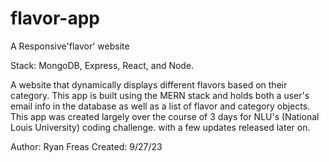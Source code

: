 # flavor-app
A Responsive'flavor' website

Stack: MongoDB, Express, React, and Node.

  A website that dynamically displays different flavors based on
their category. This app is built using the MERN stack and 
holds both a user's email info in the database as well as
a list of flavor and category objects. This app was created largely over
the course of 3 days for NLU's (National Louis University) coding challenge.
with a few updates released later on. 

 
  Author: Ryan Freas
  Created: 9/27/23


